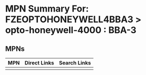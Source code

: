 



# MPN Summary For: FZEOPTOHONEYWELL4BBA3 > opto-honeywell-4000 : BBA-3

## MPNs
  

|MPN|Direct Links|Search Links|
| :--- | :--- | :--- |
||||
